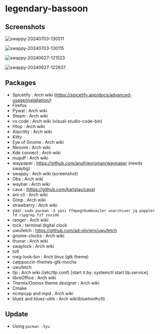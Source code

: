 # legendary-bassoon
## Screenshots

![swappy-20240703-130511](https://github.com/notsuju/legendary-bassoon/assets/131643792/d5354832-8669-4351-8837-329d3de3c54e)

![swappy-20240703-130115](https://github.com/notsuju/legendary-bassoon/assets/131643792/3fc5e97c-1917-4096-9dfa-04664c1bd830)

![swappy-20240627-121523](https://github.com/notsuju/legendary-bassoon/assets/131643792/59f82dd3-2515-49a8-9792-2088231d23f2)

![swappy-20240627-122837](https://github.com/notsuju/legendary-bassoon/assets/131643792/0ca3ddb9-3daf-48a8-b199-dcf4c110ea41)


## Packages

+ Spicetify : Arch wiki (https://spicetify.app/docs/advanced-usage/installation/)
+ Firefox
+ Pywal : Arch wiki
+ Steam : Arch wiki
+ vs code : Arch wiki (visual-studio-code-bin)
+ Htop : Arch wiki
+ Alacritty : Arch wiki
+ Kitty 
+ Eye of Gnome : Arch wiki
+ Neovim : Arch wiki
+ Kde connect : Arch wiki
+ mupdf : Arch wiki
+ waypaper : https://github.com/anufrievroman/waypaper (needs swaybg)
+ swappy : Arch wiki (screenshot)
+ Obs : Arch wiki
+ waybar : Arch wiki
+ cava : (https://github.com/karlstav/cava)
+ ani-cli : Arch wiki
+ Gimp : Arch wiki
+ strawberry : Arch wiki
+ yazi : `sudo pacman -S yazi ffmpegthumbnailer unarchiver jq poppler fd ripgrep fzf zoxide`
+ ranger : Arch wiki
+ tock : terminal digital clock
+ uwufetch : https://github.com/ad-oliviero/uwufetch
+ gnome-clocks : Arch wiki
+ thunar : Arch wiki
+ swaylock : Arch wiki
+ tofi
+ nwg-look-bin : Arch linux (gtk theme)
+ catppuccin-themes-gtk-mocha
+ uwufetch
+ tlp : Arch wiki (/etc/tlp.conf) [start it by: systemctl start tlp.service]
+ libreOffice : Arch wiki
+ Themix/Oomox theme designer : Arch wiki
+ Cmake
+ ncmpcpp and mpd : Arch wiki
+ bluez and bluez-utils : Arch wiki(bluetoothctl)

## Update

+ Using `pacman -Syu`


